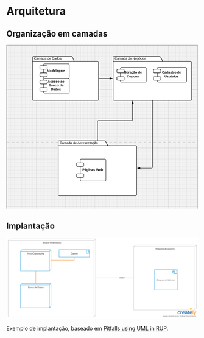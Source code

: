 # Arquitetura

## Organização em camadas

![](MacCupons_PackageUML.jpg)



## Implantação

![](MacCupons_DeployUML.jpg)

Exemplo de implantação, baseado em [Pitfalls using UML in RUP](https://www.sparxsystems.com.au/downloads/whitepapers/Pitfalls%20using%20UML%20in%20RUP%20_part%202_.pdf).
